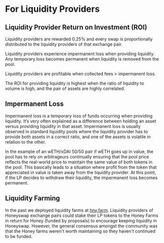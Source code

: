 # For Liquidity Providers

## Liquidity Provider Return on Investment \(ROI\)

Liquidity providers are rewarded 0.25% and every swap is proportionally distributed to the liquidity providers of that exchange pair.

Liquidity providers experience impermanent loss when providing liquidity. Any temporary loss becomes permanent when liquidity is removed from the pool.

Liquidity providers are profitable when collected fees &gt; impermanent loss.

The ROI for providing liquidity is highest when the ratio of liquidity to volume is high, and the pair of assets are highly correlated. 

## Impermanent Loss

Impermanent loss is a temporary loss of funds occurring when providing liquidity. It’s very often explained as a difference between holding an asset versus providing liquidity in that asset. Impermanent loss is usually observed in standard liquidity pools where the liquidity provider has to provide both assets in a correct ratio, and one of the assets is volatile in relation to the other.

In the example of an wETH/xDAI 50/50 pair if wETH goes up in value, the pool has to rely on arbitrageurs continually ensuring that the pool price reflects the real-world price to maintain the same value of both tokens in the pool. This basically leads to a situation where profit from the token that appreciated in value is taken away from the liquidity provider. At this point, if the LP decides to withdraw their liquidity, the impermanent loss becomes permanent.

## Liquidity Farming

In the past we deployed liquidity farms at [hny.farm](http://hny.farm). Liquidity providers of Honeyswap exchange pairs could stake their LP tokens to the Honey Farms in return for Honey \(funded by proposals\) to encourage keeping liquidity in Honeyswap. However, the general consensus amongst the community was that the Honey farms weren't worth maintaining so they haven't continued to be funded.

